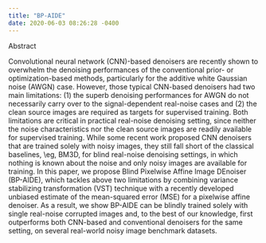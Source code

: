 ```yaml
---
title: "BP-AIDE"
date: 2020-06-03 08:26:28 -0400
---
```



Abstract


 Convolutional neural network (CNN)-based denoisers are recently shown to overwhelm the denoising performances 
 of the conventional prior- or optimization-based methods, particularly for the additive white Gaussian noise (AWGN) case. 
 However, those typical CNN-based denoisers had two main limitations: (1) the superb denoising performances for AWGN do not
 necessarily carry over to the signal-dependent real-noise cases and (2) the clean source images are required as targets for
 supervised training.  Both limitations are critical in practical real-noise denoising setting, since neither the noise 
 characteristics nor the clean source images are readily available for supervised training. While some recent work proposed
 CNN denoisers that are trained solely with noisy images, they still fall short of the classical baselines, \eg, BM3D,
 for blind real-noise denoising settings, in which nothing is known about the noise and only noisy images are available 
 for training. In this paper, we propose Blind Pixelwise Affine Image DEnoiser (BP-AIDE), which tackles above two limitations
 by combining variance stabilizing transformation (VST) technique with a recently developed unbiased estimate of the 
 mean-squared error (MSE) for a pixelwise affine denoiser. As a result, we show BP-AIDE can be blindly trained solely
 with single real-noise corrupted images and, to the best of our knowledge, first outperforms both CNN-based and 
 conventional denoisers for the same setting, on several real-world noisy image benchmark datasets. 
  
